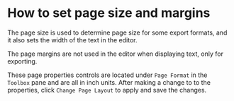 # How to set page size and margins

The page size is used to determine page size for some export formats, and it also sets the width of the text in the editor. 

The page margins are not used in the editor when displaying text, only for exporting.

These page properties controls are located under `Page Format` in the `Toolbox` pane and are all in inch units. After making a change to to the properties, click `Change Page Layout` to apply and save the changes.